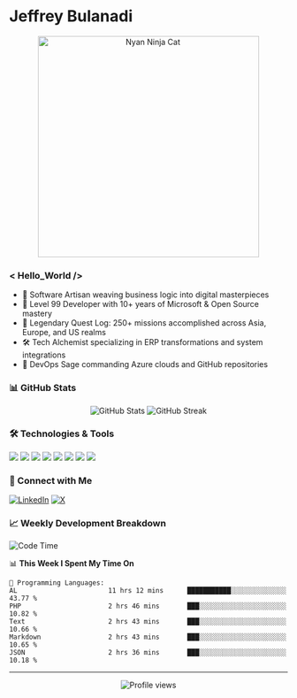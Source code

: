 # Jeffrey Bulanadi

<div align="center">
  <img src="https://www.nyan.cat/cats/nyaninja.gif" alt="Nyan Ninja Cat" width="400"/>
</div>

### < Hello_World />

- 🎨 Software Artisan weaving business logic into digital masterpieces
- 💼 Level 99 Developer with 10+ years of Microsoft & Open Source mastery
- 🏢 Legendary Quest Log: 250+ missions accomplished across Asia, Europe, and US realms
- 🛠️ Tech Alchemist specializing in ERP transformations and system integrations
- 🔄 DevOps Sage commanding Azure clouds and GitHub repositories

### 📊 GitHub Stats

<div align="center">
  <img src="https://github-readme-stats.vercel.app/api?username=jeffreybulanadi&show_icons=true&theme=tokyonight" alt="GitHub Stats" />
  <img src="https://github-readme-streak-stats.herokuapp.com/?user=jeffreybulanadi&theme=tokyonight" alt="GitHub Streak" />
</div>

### 🛠️ Technologies & Tools

![](https://img.shields.io/badge/ERP-Dynamics_365_BC-informational?style=flat&logo=microsoft&logoColor=white&color=2bbc8a)
![](https://img.shields.io/badge/Code-AL/CAL-informational?style=flat&logo=microsoft&logoColor=white&color=2bbc8a)
![](https://img.shields.io/badge/Code-C%23-informational?style=flat&logo=csharp&logoColor=white&color=2bbc8a)
![](https://img.shields.io/badge/Cloud-Azure-informational?style=flat&logo=microsoftazure&logoColor=white&color=2bbc8a)
![](https://img.shields.io/badge/BI-Power_BI-informational?style=flat&logo=powerbi&logoColor=white&color=2bbc8a)
![](https://img.shields.io/badge/DB-SQL_Server-informational?style=flat&logo=microsoftsqlserver&logoColor=white&color=2bbc8a)
![](https://img.shields.io/badge/Dev-Azure_DevOps-informational?style=flat&logo=azuredevops&logoColor=white&color=2bbc8a)
![](https://img.shields.io/badge/Retail-LS_Retail-informational?style=flat&logo=microsoft&logoColor=white&color=2bbc8a)

### 🤝 Connect with Me

[![LinkedIn](https://img.shields.io/badge/LinkedIn-Connect-blue?style=for-the-badge&logo=linkedin)](https://linkedin.com/in/jeffreybulanadi)
[![X](https://img.shields.io/badge/Twitter-Follow-blue?style=for-the-badge&logo=twitter)](https://x.com/JeffreyBulanadi)

### 📈 Weekly Development Breakdown

<!--START_SECTION:waka-->
![Code Time](http://img.shields.io/badge/Code%20Time-142%20hrs%2043%20mins-blue)

📊 **This Week I Spent My Time On** 

```text
💬 Programming Languages: 
AL                       11 hrs 12 mins      ███████████░░░░░░░░░░░░░░   43.77 % 
PHP                      2 hrs 46 mins       ███░░░░░░░░░░░░░░░░░░░░░░   10.82 % 
Text                     2 hrs 43 mins       ███░░░░░░░░░░░░░░░░░░░░░░   10.66 % 
Markdown                 2 hrs 43 mins       ███░░░░░░░░░░░░░░░░░░░░░░   10.65 % 
JSON                     2 hrs 36 mins       ███░░░░░░░░░░░░░░░░░░░░░░   10.18 % 
```


<!--END_SECTION:waka-->

---

<div align="center">
  <img src="https://komarev.com/ghpvc/?username=jeffreybulanadi&color=blue&style=flat-square" alt="Profile views" />
</div>

